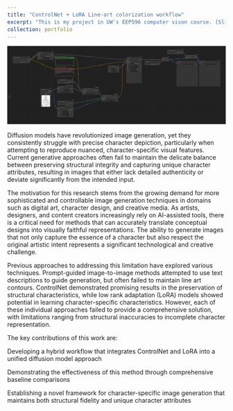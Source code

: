 ```yaml
---
title: "ControlNet + LoRA Line-art colorization workflow"
excerpt: "This is my project in UW's EEP596 computer vison course. [Slide](https://docs.google.com/presentation/d/1--OoNGXd8Wfc12vTyD4rxgOoaCXto4GL/edit?usp=sharing&ouid=110097611116200166954&rtpof=true&sd=true) & [Paper](https://drive.google.com/file/d/1jjJ6YeQM4jzgP4o8op2zyBr9xubnGool/view?usp=sharing)<br/><img src='/images/workflow.png'>"
collection: portfolio
---
```


<img src='/images/workflow.png'>

Diffusion models have revolutionized image generation, yet they consistently struggle with precise character depiction, particularly when attempting to reproduce nuanced, character-specific visual features. Current generative approaches often fail to maintain the delicate balance between preserving structural integrity and capturing unique character attributes, resulting in images that either lack detailed authenticity or deviate significantly from the intended input.

The motivation for this research stems from the growing demand for more sophisticated and controllable image generation techniques in domains such as digital art, character design, and creative media. As artists, designers, and content creators increasingly rely on AI-assisted tools, there is a critical need for methods that can accurately translate conceptual designs into visually faithful representations. The ability to generate images that not only capture the essence of a character but also respect the original artistic intent represents a significant technological and creative challenge.

Previous approaches to addressing this limitation have explored various techniques. Prompt-guided image-to-image methods attempted to use text descriptions to guide generation, but often failed to maintain line art contours. ControlNet demonstrated promising results in the preservation of structural characteristics, while low rank adaptation (LoRA) models showed potential in learning character-specific characteristics. However, each of these individual approaches failed to provide a comprehensive solution, with limitations ranging from structural inaccuracies to incomplete character representation.

The key contributions of this work are:

Developing a hybrid workflow that integrates ControlNet and LoRA into a unified diffusion model approach

Demonstrating the effectiveness of this method through comprehensive baseline comparisons

Establishing a novel framework for character-specific image generation that maintains both structural fidelity and unique character attributes
